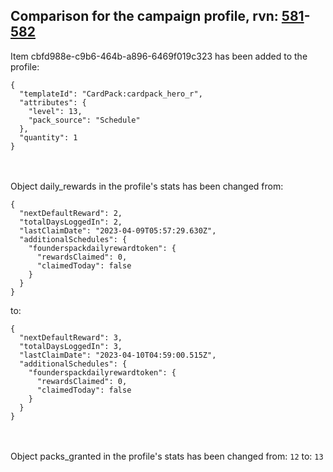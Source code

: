 ## Comparison for the campaign profile, rvn: [581](https://github.com/PRO100KatYT/FortniteProfileRevisions/tree/main/profiles/campaign/581%20campaign.json)-[582](https://github.com/PRO100KatYT/FortniteProfileRevisions/tree/main/profiles/campaign/582%20campaign.json)

Item cbfd988e-c9b6-464b-a896-6469f019c323 has been added to the profile:

```
{
  "templateId": "CardPack:cardpack_hero_r",
  "attributes": {
    "level": 13,
    "pack_source": "Schedule"
  },
  "quantity": 1
}
```

<br><br>
Object daily_rewards in the profile's stats has been changed from:

```
{
  "nextDefaultReward": 2,
  "totalDaysLoggedIn": 2,
  "lastClaimDate": "2023-04-09T05:57:29.630Z",
  "additionalSchedules": {
    "founderspackdailyrewardtoken": {
      "rewardsClaimed": 0,
      "claimedToday": false
    }
  }
}
```

to:

```
{
  "nextDefaultReward": 3,
  "totalDaysLoggedIn": 3,
  "lastClaimDate": "2023-04-10T04:59:00.515Z",
  "additionalSchedules": {
    "founderspackdailyrewardtoken": {
      "rewardsClaimed": 0,
      "claimedToday": false
    }
  }
}
```

<br><br>
Object packs_granted in the profile's stats has been changed from: `12` to: `13`
<br><br>
